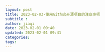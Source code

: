 ```yaml
---
layout: post
title: 2023-02-03-使用Github开源项目的注意事项
subtitle :
author: jiaqi
date: 2023-02-01 09:40
updated: 2023-02-01 09:41
categories: 
tags:
---
```

```toc
```

